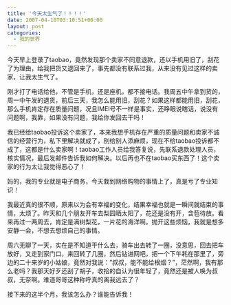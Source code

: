 ```yaml
---
title: '今天太生气了！！！！'
date: 2007-04-10T03:10:51+00:00
layout: post
categories:
  - 我的世界
---
```

今天早上登录了taobao，竟然发现那个卖家不同意退款，还以手机用旧了，刮花了为理由，给我把货又退回来了，事先都没有联系过我，从来没有见过这样的卖家，让我太生气了。

刚才打了电话给他，不管是手机，还是座机，都不接电话。我周五中午拿到货的，周一中午发的退货，前后三天，我怎么能用旧，刮花？如果这样都能用旧，刮花，那么手机肯定存在质量问题，况且IMEI号不一样是事实，还睁眼说瞎话，说没有问题啊，我靠，如果没有问题，我给你发回去干吗！

我已经给taobao投诉这个卖家了，本来我想手机存在严重的质量问题和卖家不诚信的经营行为，私下里解决就成了，别给别人添麻烦，现在不给taobao投诉都不成了，这都是什么卖家啊！taobao工作人员给我答复说，先联系退款处理人员，核实情况，最后发邮件告诉我如何解决。以后再也不在taobao买东西了！这个卖家的行为太让我觉得恶心了！
<!--more-->
妈的，我的专业就是电子商务，今天栽到网络购物的事情上了，真是亏了专业知识！

我最近真的很不顺，原来以为会有幸福的变化，结果幸福也就是一瞬间就结束的事情，太烦了。昨天和几个朋友开车去梨园晒太阳了，花还是没有开，含苞待放。看来再过一两周去，肯定是满树梨花，一片花的海洋啊。抛开这些烦恼，我就是想多安静一会，不想去想烦自己的事情。

周六无聊了一天，实在是不知道干什么去，骑车出去转了一圈，没意思，回去把车放好，又走到家门口，来回转了几圈，然后钻进网吧，把一个下午耗在那里了，旁边的二十来岁的小姑娘，竟然对我说：”叔叔，能不能给根烟？”，茫然啊，我有那么老吗？我那天好歹还刮了胡子，收拾的自认为很年轻了，竟然还是被人唤为叔叔，无奈啊。难道哥哥这种称呼真的离我远去了？

接下来的这半个月，我该怎么办？谁能告诉我！

